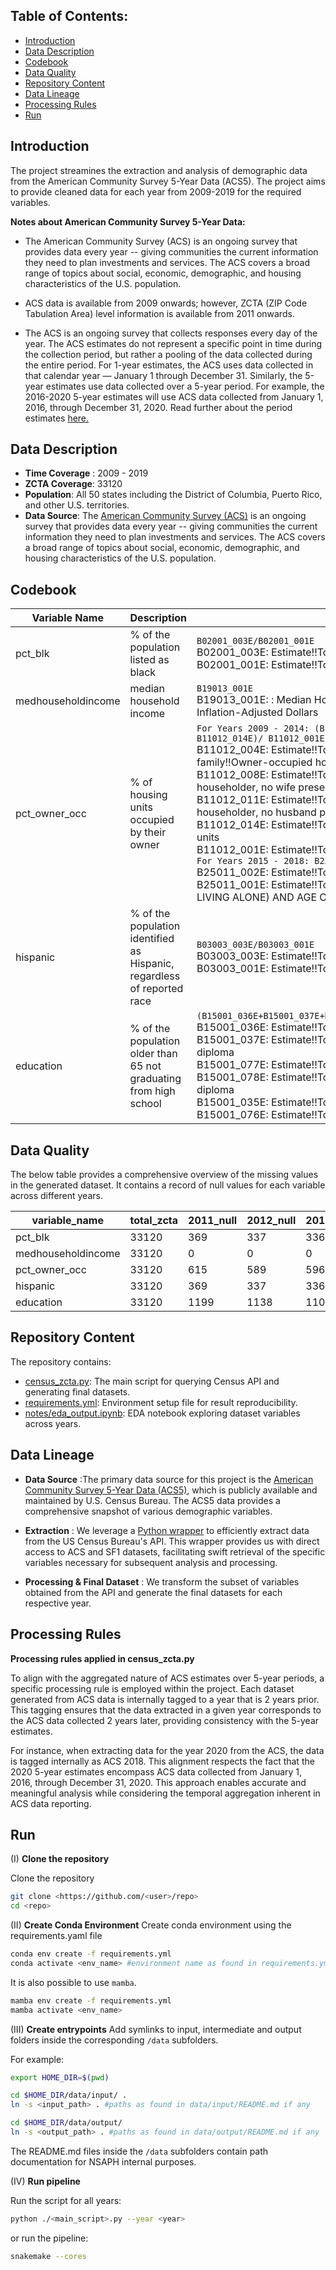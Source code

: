 
## Table of Contents: 

- [Introduction](#introduction)
- [Data Description](#data-description)
- [Codebook](#codebook)
- [Data Quality](#data-quality)
- [Repository Content](#repository-content)
- [Data Lineage](#data-lineage)
- [Processing Rules](#installation)
- [Run](#run)

## Introduction
The project streamines the extraction and analysis of demographic data from the  American Community Survey 5-Year Data (ACS5). The project aims to provide cleaned data for each year from 2009-2019 for the required variables.

**Notes about American Community Survey 5-Year Data:**

- The American Community Survey (ACS) is an ongoing survey that provides data every year -- giving communities the current information they need to plan investments and services. The ACS covers a broad range of topics about social, economic, demographic, and housing characteristics of the U.S. population.

- ACS data is available from 2009 onwards; however, ZCTA (ZIP Code Tabulation Area) level information is available from 2011 onwards.

- The ACS is an ongoing survey that collects responses every day of the year. The ACS estimates do not represent a specific point in time during the collection period, but rather a pooling of the data collected during the entire period. For 1-year estimates, the ACS uses data collected in that calendar year — January 1 through December 31. Similarly, the 5-year estimates use data collected over a 5-year period. For example, the 2016-2020 5-year estimates will use ACS data collected from January 1, 2016, through December 31, 2020. Read further about the period estimates [here.](https://www.census.gov/newsroom/blogs/random-samplings/2022/03/period-estimates-american-community-survey.html) 


## Data Description 

- **Time Coverage** : 2009 - 2019
- **ZCTA Coverage**: 33120
- **Population**: All 50 states including the District of Columbia, Puerto Rico, and other U.S. territories.
- **Data Source**: The [American Community Survey (ACS)](https://www.census.gov/data/developers/data-sets/acs-5year.html) is an ongoing survey that provides data every year -- giving communities the current information they need to plan investments and services. The ACS covers a broad range of topics about social, economic, demographic, and housing characteristics of the U.S. population. 

## Codebook

| Variable Name | Description | Derivation |
|---|---| --- |
| pct_blk  | % of the population listed as black  | ```B02001_003E/B02001_001E``` <br> B02001_003E: Estimate!!Total!!Black or African American alone <br> B02001_001E: Estimate!!Total - Race |
| medhouseholdincome | median household income | `B19013_001E`  <br> B19013_001E: : Median Household Income In The Past 12 Months In 2011 Inflation-Adjusted Dollars |
| pct_owner_occ | % of housing units occupied by their owner  | `For Years 2009 - 2014: (B11012_004E + B11012_008E + B11012_011E + B11012_014E)/ B11012_001E` <br> B11012_004E: Estimate!!Total!!Family households!!Married-couple family!!Owner-occupied housing units <br> B11012_008E: Estimate!!Total!!Family households!!Other family!!Male householder, no wife present!!Owner-occupied housing units <br> B11012_011E: Estimate!!Total!!Family households!!Other family!!Female householder, no husband present!!Owner-occupied housing units B11012_014E: Estimate!!Total!!Nonfamily households!!Owner-occupied housing units <br> B11012_001E: Estimate!!Total - HOUSEHOLD TYPE BY TENURE <br> `For Years 2015 - 2018: B25011_002E/B25011_001E` <br> B25011_002E: Estimate!!Total!!Owner occupied <br> B25011_001E: Estimate!!Total: TENURE BY HOUSEHOLD TYPE (INCLUDING LIVING ALONE) AND AGE OF HOUSEHOLDER|
| hispanic| % of the population identified as Hispanic, regardless of reported race  | `B03003_003E/B03003_001E` <br> B03003_003E: Estimate!!Total!!Hispanic or Latino <br> B03003_001E: Estimate!!Total |
| education | % of the population older than 65 not graduating from high school  | `(B15001_036E+B15001_037E+B15001_077E+B15001_078E)/(B15001_035E+B15001_076E)` <br> B15001_036E: Estimate!!Total!!Male!!65 years and over!!Less than 9th grade <br>  B15001_037E: Estimate!!Total!!Male!!65 years and over!!9th to 12th grade, no diploma <br> B15001_077E: Estimate!!Total!!Female!!65 years and over!!Less than 9th grade <br> B15001_078E: Estimate!!Total!!Female!!65 years and over!!9th to 12th grade, no diploma <br> B15001_035E: Estimate!!Total!!Male!!65 years and over <br> B15001_076E: Estimate!!Total!!Female!!65 years and over |


## Data Quality 

The below table provides a comprehensive overview of the missing values in the generated dataset. It contains a record of null values for each variable across different years. 

| variable_name      | total_zcta | 2011_null | 2012_null | 2013_null | 2014_null | 2015_null | 2016_null | 2017_null | 2018_null |
|--------------------|------------|-----------|-----------|-----------|-----------|-----------|-----------|-----------|-----------|
| pct_blk            | 33120      | 369       | 337       | 336       | 306       | 310       | 321       | 317       | 321       |
| medhouseholdincome | 33120      | 0         | 0         | 0         | 0         | 0         | 0         | 0         | 0         |
| pct_owner_occ      | 33120      | 615       | 589       | 596       | 573       | 571       | 580       | 573       | 578       |
| hispanic           | 33120      | 369       | 337       | 336       | 306       | 310       | 321       | 317       | 321       |
| education          | 33120      | 1199      | 1138      | 1103      | 1034      | 1024      | 1011      | 1046      | 1019      |


## Repository Content

The repository contains: 

- [census_zcta.py](https://github.com/NSAPH-Data-Processing/census_acs5/blob/dev/census_zcta.py): The main script for querying Census API and generating final datasets.
- [requirements.yml](https://github.com/NSAPH-Data-Processing/census_acs5/blob/dev/requirements.yml): Environment setup file for result reproducibility.
- [notes/eda_output.ipynb](https://github.com/NSAPH-Data-Processing/census_acs5/blob/dev/notes/eda_output.ipynb): EDA notebook exploring dataset variables across years.

## Data Lineage

- **Data Source** :The primary data source for this project is the [American Community Survey 5-Year Data (ACS5)](https://www.census.gov/programs-surveys/acs/about.html), which is publicly available and maintained by U.S. Census Bureau. The ACS5 data provides a comprehensive snapshot of various demographic variables. 

- **Extraction** : We leverage a [Python wrapper](https://pypi.org/project/census/) to efficiently extract data from the US Census Bureau's API. This wrapper provides us with direct access to ACS and SF1 datasets, facilitating swift retrieval of the specific variables necessary for subsequent analysis and processing.

- **Processing & Final Dataset** : We transform the subset of variables obtained from the API and generate the final datasets for each respective year.

## Processing Rules

**Processing rules applied in census_zcta.py**

To align with the aggregated nature of ACS estimates over 5-year periods, a specific processing rule is employed within the project. Each dataset generated from ACS data is internally tagged to a year that is 2 years prior. This tagging ensures that the data extracted in a given year corresponds to the ACS data collected 2 years later, providing consistency with the 5-year estimates.

For instance, when extracting data for the year 2020 from the ACS, the data is tagged internally as ACS 2018. This alignment respects the fact that the 2020 5-year estimates encompass ACS data collected from January 1, 2016, through December 31, 2020. This approach enables accurate and meaningful analysis while considering the temporal aggregation inherent in ACS data reporting.


## Run

(I) **Clone the repository** 

Clone the repository

```bash
git clone <https://github.com/<user>/repo>
cd <repo>
```

(II) **Create Conda Environment**
Create conda environment using the requirements.yaml file

```bash
conda env create -f requirements.yml
conda activate <env_name> #environment name as found in requirements.yml
```

It is also possible to use `mamba`.

```bash
mamba env create -f requirements.yml
mamba activate <env_name>
```

(III) **Create entrypoints** 
Add symlinks to input, intermediate and output folders inside the corresponding `/data` subfolders.

For example:

```bash
export HOME_DIR=$(pwd)

cd $HOME_DIR/data/input/ .
ln -s <input_path> . #paths as found in data/input/README.md if any

cd $HOME_DIR/data/output/
ln -s <output_path> . #paths as found in data/output/README.md if any
```

The README.md files inside the `/data` subfolders contain path documentation for NSAPH internal purposes.

(IV) **Run pipeline** 

Run the script for all years:

```bash
python ./<main_script>.py --year <year>
```

or run the pipeline:

```bash
snakemake --cores
```


